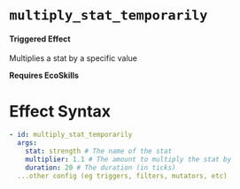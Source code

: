 # `multiply_stat_temporarily`
#### Triggered Effect

Multiplies a stat by a specific value

**Requires EcoSkills**

# Effect Syntax
```yaml
- id: multiply_stat_temporarily
  args:
    stat: strength # The name of the stat
    multiplier: 1.1 # The amount to multiply the stat by
    duration: 20 # The duration (in ticks)
  ...other config (eg triggers, filters, mutators, etc)
```
